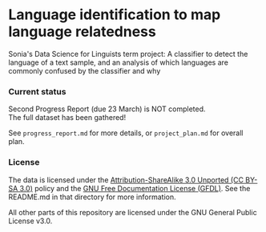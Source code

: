Language identification to map language relatedness
====================================================

Sonia's Data Science for Linguists term project: A classifier to detect the
language of a text sample, and an analysis of which languages are commonly
confused by the classifier and why

### Current status

Second Progress Report (due 23 March) is NOT completed.  
The full dataset has been gathered!

See `progress_report.md` for more details, or `project_plan.md` for overall
plan.

### License

The data is licensed under the [Attribution-ShareAlike 3.0 Unported (CC BY-SA 3.0)](https://creativecommons.org/licenses/by-sa/3.0/) policy and the [GNU Free Documentation License (GFDL)](https://en.wikipedia.org/wiki/Wikipedia:Copyrights). See the README.md in that directory for more information.

All other parts of this repository are licensed under the GNU General Public License v3.0.
